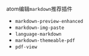 atom编辑`markdown`推荐插件
- `markdown-preview-enhanced`
- `markdown-img-paste`
- `language-markdown`
- `markdown-themeable-pdf`
- `pdf-view`
